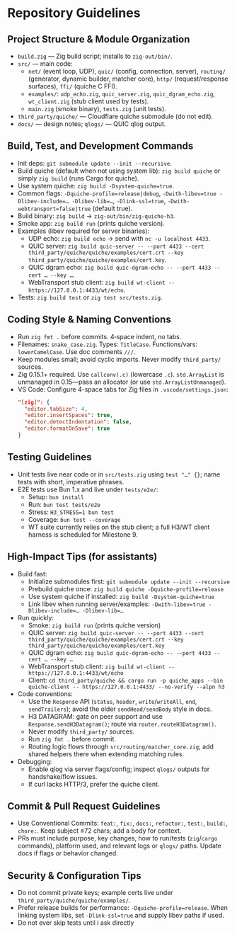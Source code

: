 # Repository Guidelines

## Project Structure & Module Organization
- `build.zig` — Zig build script; installs to `zig-out/bin/`.
- `src/` — main code:
  - `net/` (event loop, UDP), `quic/` (config, connection, server), `routing/` (generator, dynamic builder, matcher core), `http/` (request/response surfaces), `ffi/` (quiche C FFI).
  - `examples/`: `udp_echo.zig`, `quic_server.zig`, `quic_dgram_echo.zig`, `wt_client.zig` (stub client used by tests).
  - `main.zig` (smoke binary), `tests.zig` (unit tests).
- `third_party/quiche/` — Cloudflare quiche submodule (do not edit).
- `docs/` — design notes; `qlogs/` — QUIC qlog output.

## Build, Test, and Development Commands
- Init deps: `git submodule update --init --recursive`.
- Build quiche (default when not using system lib): `zig build quiche` or simply `zig build` (runs Cargo for quiche).
- Use system quiche: `zig build -Dsystem-quiche=true`.
- Common flags: `-Dquiche-profile=release|debug`, `-Dwith-libev=true -Dlibev-include=… -Dlibev-lib=…`, `-Dlink-ssl=true`, `-Dwith-webtransport=false|true` (default true).
- Build binary: `zig build` → `zig-out/bin/zig-quiche-h3`.
- Smoke app: `zig build run` (prints quiche version).
- Examples (libev required for server binaries):
  - UDP echo: `zig build echo` → send with `nc -u localhost 4433`.
  - QUIC server: `zig build quic-server -- --port 4433 --cert third_party/quiche/quiche/examples/cert.crt --key third_party/quiche/quiche/examples/cert.key`.
  - QUIC dgram echo: `zig build quic-dgram-echo -- --port 4433 --cert … --key …`.
  - WebTransport stub client: `zig build wt-client -- https://127.0.0.1:4433/wt/echo`.
- Tests: `zig build test` or `zig test src/tests.zig`.

## Coding Style & Naming Conventions
- Run `zig fmt .` before commits. 4‑space indent, no tabs.
- Filenames: `snake_case.zig`. Types: `TitleCase`. Functions/vars: `lowerCamelCase`. Use doc comments `///`.
- Keep modules small; avoid cyclic imports. Never modify `third_party/` sources.
- Zig 0.15.1+ required. Use `callconv(.c)` (lowercase `.c`). `std.ArrayList` is unmanaged in 0.15—pass an allocator (or use `std.ArrayListUnmanaged`).
- VS Code: Configure 4-space tabs for Zig files in `.vscode/settings.json`:
  ```json
  "[zig]": {
    "editor.tabSize": 4,
    "editor.insertSpaces": true,
    "editor.detectIndentation": false,
    "editor.formatOnSave": true
  }
  ```

## Testing Guidelines
- Unit tests live near code or in `src/tests.zig` using `test "…" {}`; name tests with short, imperative phrases.
- E2E tests use Bun 1.x and live under `tests/e2e/`:
  - Setup: `bun install`
  - Run: `bun test tests/e2e`
  - Stress: `H3_STRESS=1 bun test`
  - Coverage: `bun test --coverage`
  - WT suite currently relies on the stub client; a full H3/WT client harness is scheduled for Milestone 9.

## High-Impact Tips (for assistants)
- Build fast:
  - Initialize submodules first: `git submodule update --init --recursive`
  - Prebuild quiche once: `zig build quiche -Dquiche-profile=release`
  - Use system quiche if installed: `zig build -Dsystem-quiche=true`
  - Link libev when running server/examples: `-Dwith-libev=true -Dlibev-include=… -Dlibev-lib=…`
- Run quickly:
  - Smoke: `zig build run` (prints quiche version)
  - QUIC server: `zig build quic-server -- --port 4433 --cert third_party/quiche/quiche/examples/cert.crt --key third_party/quiche/quiche/examples/cert.key`
  - QUIC dgram echo: `zig build quic-dgram-echo -- --port 4433 --cert … --key …`
  - WebTransport stub client: `zig build wt-client -- https://127.0.0.1:4433/wt/echo`
  - Client: `cd third_party/quiche && cargo run -p quiche_apps --bin quiche-client -- https://127.0.0.1:4433/ --no-verify --alpn h3`
- Code conventions:
  - Use the `Response` API (`status`, `header`, `write`/`writeAll`, `end`, `sendTrailers`); avoid the older `sendHead/sendBody` style in docs.
  - H3 DATAGRAM: gate on peer support and use `Response.sendH3Datagram()`; route via `router.routeH3Datagram()`.
  - Never modify `third_party/` sources.
  - Run `zig fmt .` before commit.
  - Routing logic flows through `src/routing/matcher_core.zig`; add shared helpers there when extending matching rules.
- Debugging:
  - Enable qlog via server flags/config; inspect `qlogs/` outputs for handshake/flow issues.
  - If curl lacks HTTP/3, prefer the quiche client.

## Commit & Pull Request Guidelines
- Use Conventional Commits: `feat:`, `fix:`, `docs:`, `refactor:`, `test:`, `build:`, `chore:`. Keep subject ≤72 chars; add a body for context.
- PRs must include purpose, key changes, how to run/tests (`zig`/`cargo` commands), platform used, and relevant logs or `qlogs/` paths. Update docs if flags or behavior changed.

## Security & Configuration Tips
- Do not commit private keys; example certs live under `third_party/quiche/quiche/examples/`.
- Prefer release builds for performance: `-Dquiche-profile=release`. When linking system libs, set `-Dlink-ssl=true` and supply libev paths if used.
- Do not ever skip tests until i ask directly
